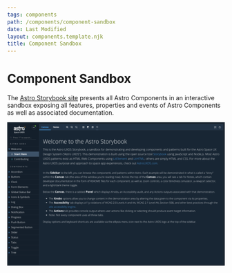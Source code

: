 ```yaml
---
tags: components
path: /components/component-sandbox
date: Last Modified
layout: components.template.njk
title: Component Sandbox
---
```


# Component Sandbox

The [Astro Storybook site](https://astro-components.netlify.com/) presents all Astro Components in an interactive sandbox exposing all features, properties and events of Astro Components as well as associated documentation.

![Component Sandbox](/img/components/component-sandbox.png)

